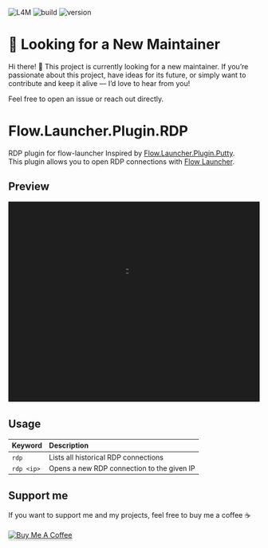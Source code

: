 ![L4M](https://img.shields.io/badge/Looking%20for%20maintainers-orange) ![build](https://img.shields.io/github/actions/workflow/status/MBeggiato/Flow.Launcher.Plugin.RDP/dev.yml
) ![version](https://img.shields.io/github/v/release/MBeggiato/Flow.Launcher.Plugin.RDP?color=fedcba
)

# 🚧 Looking for a New Maintainer

Hi there! 👋
This project is currently looking for a new maintainer. If you’re passionate about this project, have ideas for its future, or simply want to contribute and keep it alive — I’d love to hear from you!

Feel free to open an issue or reach out directly.

# Flow.Launcher.Plugin.RDP
RDP plugin for flow-launcher
Inspired by [Flow.Launcher.Plugin.Putty](https://github.com/jjw24/Flow.Launcher.Plugin.Putty). <br>
This plugin allows you to open RDP connections with [Flow Launcher](https://github.com/Flow-Launcher/Flow.Launcher). 

## Preview
![](https://github.com/MBeggiato/Flow.Launcher.Plugin.RDP/blob/main/show.gif)

## Usage
|  Keyword |Description   |
| :------------ | :------------ |
|  `` rdp ``  | Lists all historical RDP connections   |
| `` rdp <ip> `` | Opens a new RDP connection to the given IP |


## Support me
If you want to support me and my projects, feel free to buy me a coffee ☕ <br><br>
<a href="https://www.buymeacoffee.com/mbeggiato" target="_blank"><img src="https://www.buymeacoffee.com/assets/img/custom_images/orange_img.png" alt="Buy Me A Coffee" style="height: 37px !important;width: 170px !important;box-shadow: 0px 3px 2px 0px rgba(190, 190, 190, 0.5) !important;-webkit-box-shadow: 0px 3px 2px 0px rgba(190, 190, 190, 0.5) !important;" ></a>
